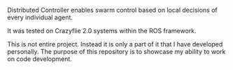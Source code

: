 Distributed Controller enables swarm control based on local decisions of every individual agent.

It was tested on Crazyflie 2.0 systems within the ROS framework.

This is not entire project. Instead it is only a part of it that I have developed personally. The purpose of this repository is to showcase my ability to work on code development.
